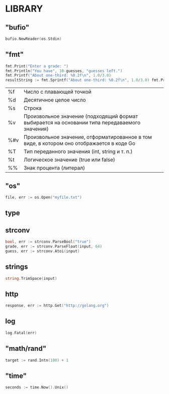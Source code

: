 

# LIBRARY

##	"bufio"
```go
bufio.NewReader(os.Stdin) 
```

##	"fmt"
```go
fmt.Print("Enter a grade: ")
fmt.Println("You have", 10-guesses, "guesses left.")
fmt.Printf("About one-third: %0.2f\n", 1.0/3.0)
resultString := fmt.Sprintf("About one-third: %0.2f\n", 1.0/3.0) fmt.Printf(resultString)
```
|     |     |
|-----|-----|
|%f   |Число с плавающей точкой  |
|%d   |Десятичное целое число    |
|%s   |Строка                   |
|%v   |Произвольное значение (подходящий формат выбирается на основании типа передаваемого значения)                    |
|%#v  |Произвольное значение, отформатированное в том виде, в котором оно отображается в коде Go                    |
|%T   |Тип переданного значения (int, string и т. п.)                   |
|%t   |Логическое значение (true или false)                 |
|%%   |Знак процента (литерал)                  |

##	"os"
```go
file, err := os.Open("myfile.txt")
```
## type

## strconv
```go
bool, err := strconv.ParseBool("true")
grade, err := strconv.ParseFloat(input, 64)
guess, err := strconv.Atoi(input)
```
## strings
```go
string.TrimSpace(input)
```

## http
```go
response, err := http.Get("http://golang.org")
```

## log
```go
log.Fatal(err)
```

## 	"math/rand"
```go
target := rand.Intn(100) + 1
```

## 	"time"
```go
seconds := time.Now().Unix()
```
